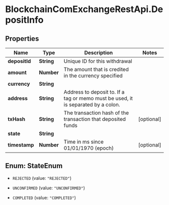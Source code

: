 # BlockchainComExchangeRestApi.DepositInfo

## Properties

Name | Type | Description | Notes
------------ | ------------- | ------------- | -------------
**depositId** | **String** | Unique ID for this withdrawal | 
**amount** | **Number** | The amount that is credited in the currency specified | 
**currency** | **String** |  | 
**address** | **String** | Address to deposit to. If a tag or memo must be used, it is separated by a colon. | 
**txHash** | **String** | The transaction hash of the transaction that deposited funds | [optional] 
**state** | **String** |  | 
**timestamp** | **Number** | Time in ms since 01/01/1970 (epoch) | [optional] 



## Enum: StateEnum


* `REJECTED` (value: `"REJECTED"`)

* `UNCONFIRMED` (value: `"UNCONFIRMED"`)

* `COMPLETED` (value: `"COMPLETED"`)




